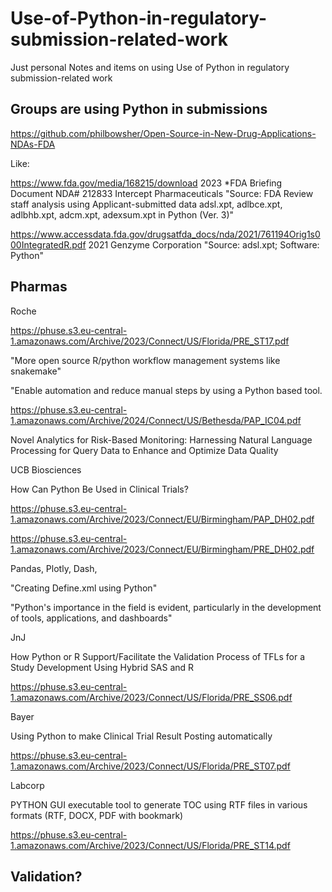 # Use-of-Python-in-regulatory-submission-related-work
Just personal Notes and items on using Use of Python in regulatory submission-related work

## Groups are using Python in submissions

https://github.com/philbowsher/Open-Source-in-New-Drug-Applications-NDAs-FDA

Like:

https://www.fda.gov/media/168215/download 2023 *FDA Briefing Document NDA# 212833 Intercept Pharmaceuticals "Source: FDA Review staff analysis using Applicant-submitted data adsl.xpt, adlbce.xpt, adlbhb.xpt, adcm.xpt, adexsum.xpt in Python (Ver. 3)"

https://www.accessdata.fda.gov/drugsatfda_docs/nda/2021/761194Orig1s000IntegratedR.pdf 2021 Genzyme Corporation "Source: adsl.xpt; Software: Python"

## Pharmas

Roche

https://phuse.s3.eu-central-1.amazonaws.com/Archive/2023/Connect/US/Florida/PRE_ST17.pdf

"More open source R/python workflow management systems like snakemake"

"Enable automation and reduce manual steps by using a Python based tool.

https://phuse.s3.eu-central-1.amazonaws.com/Archive/2024/Connect/US/Bethesda/PAP_IC04.pdf

Novel Analytics for Risk-Based Monitoring: Harnessing Natural
Language Processing for Query Data to Enhance and Optimize Data
Quality

UCB Biosciences

How Can Python Be Used in Clinical Trials?

https://phuse.s3.eu-central-1.amazonaws.com/Archive/2023/Connect/EU/Birmingham/PAP_DH02.pdf

https://phuse.s3.eu-central-1.amazonaws.com/Archive/2023/Connect/EU/Birmingham/PRE_DH02.pdf

Pandas, Plotly, Dash, 

"Creating Define.xml using Python"

"Python's importance in the field is evident, particularly in the development of
tools, applications, and dashboards"

JnJ

How Python or R Support/Facilitate the Validation Process of
TFLs for a Study Development Using Hybrid SAS and R

https://phuse.s3.eu-central-1.amazonaws.com/Archive/2023/Connect/US/Florida/PRE_SS06.pdf

Bayer

Using Python to make Clinical Trial Result Posting
automatically

https://phuse.s3.eu-central-1.amazonaws.com/Archive/2023/Connect/US/Florida/PRE_ST07.pdf

Labcorp

PYTHON GUI executable tool
to generate TOC using RTF files
in various formats (RTF, DOCX,
PDF with bookmark)

https://phuse.s3.eu-central-1.amazonaws.com/Archive/2023/Connect/US/Florida/PRE_ST14.pdf

## Validation?
